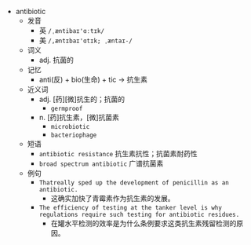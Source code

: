 - antibiotic
  - 发音
    - 英 `/ˌæntibaɪ'ɑːtɪk/`
    - 美 `/,æntɪbaɪ'ɑtɪk; ˌæntaɪ-/`
  - 词义
    - adj. 抗菌的
  - 记忆
    - anti(反) + bio(生命) + tic → 抗生素
  - 近义词
    - adj. [药][微]抗生的；抗菌的
      - `germproof`
    - n. [药]抗生素，[微]抗菌素
      - `microbiotic`
      - `bacteriophage`
  - 短语
    - `antibiotic resistance` 抗生素抗性；抗菌素耐药性 
    - `broad spectrum antibiotic` 广谱抗菌素 
  - 例句
    - `Thatreally sped up the development of penicillin as an antibiotic.`
      - 这确实加快了青霉素作为抗生素的发展。
    - `The efficiency of testing at the tanker level is why regulations require such testing for antibiotic residues.`
      - 在罐水平检测的效率是为什么条例要求这类抗生素残留检测的原因。

